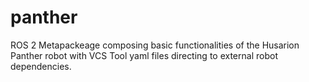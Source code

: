 # panther

ROS 2 Metapackeage composing basic functionalities of the Husarion Panther robot with VCS Tool yaml files directing to external robot dependencies.